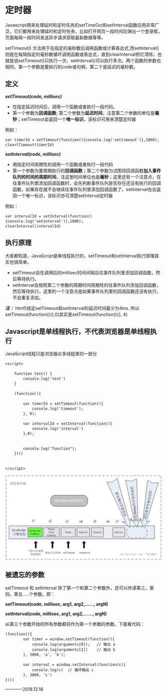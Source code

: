 # 定时器
Javascript用来处理延时和定时任务的setTimeOut和setInterval函数应用非常广泛，它们都用来处理延时和定时任务，比如打开网页一段时间后弹出一个登录框，页面每隔一段时间发送异步请求获取最新数据等等。

setTimeout() 方法用于在指定的毫秒数后调用函数或计算表达式,而setInterval()则是在每隔指定的毫秒数循环调用函数或表达式，直到clearInterval把它清除。也就是说setTimeout()只执行一次，setInterval()可以执行多次。两个函数的参数也相同，第一个参数是要执行的code或句柄，第二个是延迟的毫秒数。

## 定义
***setTimeout(code, millisec)***
+ 在指定延迟时间后，调用一个函数或者执行一段代码。
+ 第一个参数为**回调函数**; 第二个参数为**延迟时间**，注意第二个参数的单位是**毫秒**；setTimeout会返回一个**唯一标识**，该标识可用来清楚定时器

例如：
```
var timerId = setTimeout(function(){console.log('settimeout')},1000);
cleartTimeout(timerId)

```

***setInterval(code, millisec)*** 
+ 用指定时间周期性的调用一个函数或者执行一段代码
+ 第一个参数为要周期执行的**回调函数**；第二个参数为试图将回调函数**加入事件队列的时间的周期时间**，注这里时间单位也是**毫秒**；这里还有一个注意点，在往事件队列里添加回调函数时，会先判断事件队列是否存在还没有执行的回调函数，如果存在就不会继续往事件队列里添加回调函数了。setInterval也会返回一个唯一标识，该标识亦可清楚setInterval定时器

例如：
```
var intervalId = setInterval(function(){console.log('setinterval')},1000);
clearInterval(intervalId)
```

## 执行原理
大家都知道，JavaScript是单线程执行的，setTimeout和setInterval执行原理其实也很简单。

+ setTimeout会在调用后的millisec时间间隔后往事件队列里添加回调函数，然后等待执行。
+ setInterval会按照第二个参数的周期时间周期性的往事件队列添加回调函数，然后等待执行，这里的一个注意点是如果事件队列里的回调函数还没有执行，不会重复添加。

***注：*** html5规定setTimeout和setInterval的延迟时间最少为4ms. 所以setTimeout(function(){},0)其实是setTimeout(function(){}, 4)

## Javascript是单线程执行，不代表浏览器是单线程执行
JavaScript线程只是浏览器众多线程里的一部分
```
<script>
 
    function test() {
        console.log('test')
    }
    
    (function(){
 
        var timerId = setTimeout(function(){
            console.log('timeout');
        }, 0);
 
        var intervalId = setInterval(function(){
            console.log('interval')
        },0);
 
 
        console.log("function");
    })()
    
 
</script>

```
![浏览器](image/browser.png)

## 被遗忘的参数
setTimeout 和 setInterval 除了第一个和第二个参数外，还可以传递第三，第四，第五.....个参数。即：

**setTimeout(code, millisec, arg1, arg2,......, argN)**

**setInterval(code, millisec, arg1, arg2,......, argN)**

从第三个参数开始的所有参数都将作为第一个参数的参数。下面看代码：

```
(function(){
        var timer = window.setTimeout(function(){
            console.log(arguments[0]);   // 输出 a
            console.log(arguments[1])    // 输出 b
        }, 3000, 'a', 'b');
 
        var interval = window.setInterval(function(c){
            console.log(c)  // 循环输出 c
        }, 3000, 'c')
})()

```

————2018.12.18
